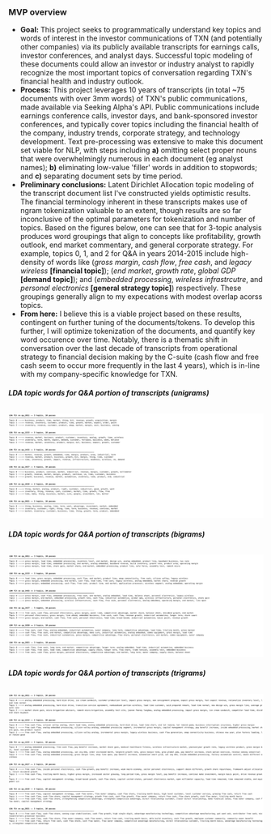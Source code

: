 ### **MVP overview**
* **Goal:** This project seeks to programmatically understand key topics and words of interest in the investor communications of TXN (and potentially other companies) via its publicly available transcripts for earnings calls, investor conferences, and analyst days. Successful topic modeling of these documents could allow an investor or industry analyst to rapidly recognize the most important topics of conversation regarding TXN's financial health and industry outlook. 
* **Process:** This project leverages 10 years of transcripts (in total ~75 documents with over 3mm words) of TXN's public communications, made available via Seeking Alpha's API. Public communications include earnings conference calls, investor days, and bank-sponsored investor conferences, and typically cover topics including the financial health of the company, industry trends, corporate strategy, and technology development. Text pre-processing was extensive to make this document set viable for NLP, with steps including **a)** omitting select proper nouns that were overwhelmingly numerous in each document (eg analyst names); **b)** eliminating low-value 'filler' words in addition to stopwords; and **c)** separating document sets by time period. 
* **Preliminary conclusions:** Latent Dirichlet Allocation topic modeling of the transcript document list I've constructed yields optimistic results. The financial terminology inherent in these transcripts makes use of ngram tokenization valuable to an extent, though results are so far inconclusive of the optimal parameters for tokenization and number of topics. Based on the figures below, one can see that for 3-topic analysis produces word groupings that align to concepts like profitability, growth outlook, end market commentary, and general corporate strategy. For example, topics 0, 1, and 2 for Q&A in years 2014-2015 include high-density of words like (_gross margin_, _cash flow_, _free cash_, and _legacy wireless_ **[financial topic]**); (_end market_, _growth rate_, _global GDP_ **[demand topic]**); and (_embedded processing_, _wireless infrastrcutre_, and _personal electronics_ **[general strategy topic]**) respectively. These groupings generally align to my expecations with modest overlap acorss topics. 
* **From here:** I believe this is a viable project based on these results, contingent on further tuning of the documents/tokens. To develop this further, I will optimize tokenization of the documents, and quantify key word occurence over time. Notably, there is a thematic shift in conversation over the last decade of transcripts from operational strategy to financial decision making by the C-suite (cash flow and free cash seem to occur more frequently in the last 4 years), which is in-line with my company-specific knowledge for TXN. 

###### **LDA topic words for Q&A portion of transcripts (unigrams)**
![unigrams](https://github.com/reiffs/20210917_Reiff_Metis_NLP_Project/blob/main/graphics/unigrams.png)

###### **LDA topic words for Q&A portion of transcripts (bigrams)**
![bigrams](https://github.com/reiffs/20210917_Reiff_Metis_NLP_Project/blob/main/graphics/bigrams.png)

###### **LDA topic words for Q&A portion of transcripts (trigrams)**
![trigrams](https://github.com/reiffs/20210917_Reiff_Metis_NLP_Project/blob/main/graphics/trigrams.png)
